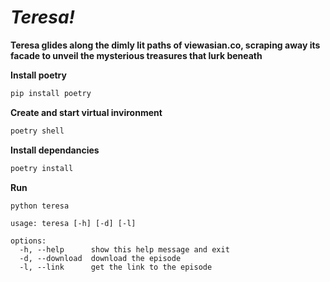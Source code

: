 # *Teresa!*

**Teresa glides along the dimly lit paths of viewasian.co, scraping away its facade to unveil the mysterious treasures that lurk beneath**

**Install poetry**
```bash
pip install poetry
```
**Create and start virtual invironment**
```bash
poetry shell
```

**Install dependancies**
```bash
poetry install
```

**Run**
```bash
python teresa
```
```
usage: teresa [-h] [-d] [-l]

options:
  -h, --help      show this help message and exit
  -d, --download  download the episode
  -l, --link      get the link to the episode
```
